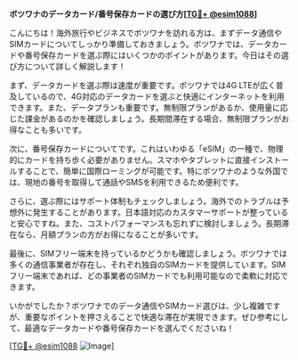 **ボツワナのデータカード/番号保存カードの選び方[[TG💪+ @esim1088](https://t.me/s/esim1088)]**

こんにちは！海外旅行やビジネスでボツワナを訪れる方は、まずデータ通信やSIMカードについてしっかり準備しておきましょう。ボツワナでは、データカードや番号保存カードを選ぶ際にはいくつかのポイントがあります。今日はその選び方について詳しく解説します！

まず、データカードを選ぶ際は速度が重要です。ボツワナでは4G LTEが広く普及しているので、4G対応のデータカードを選ぶと快適にインターネットを利用できます。また、データプランも重要です。無制限プランがあるか、使用量に応じた課金があるのかを確認しましょう。長期間滞在する場合、無制限プランがお得なことも多いです。

次に、番号保存カードについてです。これはいわゆる「eSIM」の一種で、物理的にカードを持ち歩く必要がありません。スマホやタブレットに直接インストールすることで、簡単に国際ローミングが可能です。特にボツワナのような外国では、現地の番号を取得して通話やSMSを利用できるため便利です。

さらに、選ぶ際にはサポート体制もチェックしましょう。海外でのトラブルは予想外に発生することがあります。日本語対応のカスタマーサポートが整っていると安心ですね。また、コストパフォーマンスも忘れずに検討しましょう。長期滞在なら、月額プランの方がお得になることが多いです。

最後に、SIMフリー端末を持っているかどうかも確認しましょう。ボツワナでは多くの通信事業者が存在し、それぞれ独自のSIMカードを提供しています。SIMフリー端末であれば、どの事業者のSIMカードでも利用可能なので柔軟に対応できます。

いかがでしたか？ボツワナでのデータ通信やSIMカード選びは、少し複雑ですが、重要なポイントを押さえることで快適な滞在が実現できます。ぜひ参考にして、最適なデータカードや番号保存カードを選んでくださいね！

[[TG💪+ @esim1088](https://t.me/s/esim1088) ![Image](https://i.postimg.cc/Y0z9fWf4/image.png)]